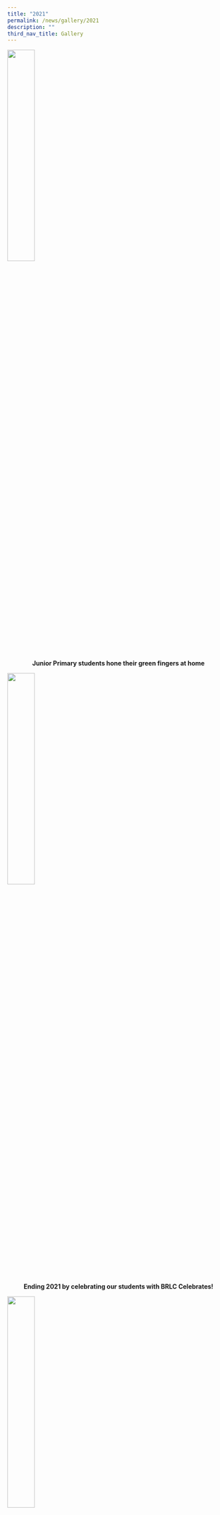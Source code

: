 ```yaml
---
title: "2021"
permalink: /news/gallery/2021
description: ""
third_nav_title: Gallery
---
```

<p><a href="https://www.facebook.com/media/set/?set=a.5325015314179496&type=3">
<img style="width: 35%;" src="/images/21jrpr.jpg" />
</a></p>
<p class="fl-heading" style="text-align: center;"><strong><span class="fl-heading-text">Junior Primary students hone their green fingers at home</span></strong></p>

<p><a href="https://www.facebook.com/media/set/?set=a.5317621818252179&type=3">
<img style="width: 35%;" src="/images/21end.jpg" />
</a></p>
<p class="fl-heading" style="text-align: center;"><strong><span class="fl-heading-text">Ending 2021 by celebrating our students with BRLC Celebrates!</span></strong></p>

<p><a href="https://www.facebook.com/media/set/?set=a.5293872637293764&type=3">
<img style="width: 35%;" src="/images/21poty.jpg" />
</a></p>
<p class="fl-heading" style="text-align: center;"><strong><span class="fl-heading-text">Photographer of the Year</span></strong></p>

<p><a href="https://www.facebook.com/media/set/?set=a.5293783470636014&type=3">
<img style="width: 35%;" src="/images/21ty.jpg" />
</a></p>
<p class="fl-heading" style="text-align: center;"><strong><span class="fl-heading-text">Thank you Cher!</span></strong></p>

<p><a href="https://www.facebook.com/media/set/?set=a.5293783470636014&type=3">
<img style="width: 35%;" src="/images/21nmos.jpg" />
</a></p>
<p class="fl-heading" style="text-align: center;"><strong><span class="fl-heading-text">National Mathematical Olympiad of Singapore</span></strong></p>

<p><a href="https://www.facebook.com/media/set/?set=a.5272848196062875&type=3">
<img style="width: 35%;" src="/images/21d.jpg" />
</a></p>
<p class="fl-heading" style="text-align: center;"><strong><span class="fl-heading-text">Deepavali Celebration</span></strong></p>

<p><a href="https://www.facebook.com/media/set/?set=a.5269749966372698&type=3">
<img style="width: 35%;" src="/images/21vic.jpg" />
</a></p>
<p class="fl-heading" style="text-align: center;"><strong><span class="fl-heading-text">Virtues in action</span></strong></p>

<p><a href="https://m.facebook.com/pg/Blangah-Rise-Primary-School-1143547012326368/photos/?tab=album&album_id=5267174279963600">
<img style="width: 35%;" src="/images/21ncac.jpg" />
</a></p>
<p class="fl-heading" style="text-align: center;"><strong><span class="fl-heading-text">National Cyberwellness Advocacy Challenge (NCAC): Gold Award</span></strong></p>

<p><a href="https://m.facebook.com/pg/Blangah-Rise-Primary-School-1143547012326368/photos/?tab=album&album_id=5224762827538079">
<img style="width: 35%;" src="/images/21cd.jpg" />
</a></p>
<p class="fl-heading" style="text-align: center;"><strong><span class="fl-heading-text">Children's Day 2021</span></strong></p>

<p><a href="https://m.facebook.com/pg/Blangah-Rise-Primary-School-1143547012326368/photos/?tab=album&album_id=5224113494269679">
<img style="width: 35%;" src="/images/21cibp.jpg" />
</a></p>
<p class="fl-heading" style="text-align: center;"><strong><span class="fl-heading-text">Community in Bloom Programme</span></strong></p>

<p><a href="https://m.facebook.com/pg/Blangah-Rise-Primary-School-1143547012326368/photos/?tab=album&album_id=5205574642790231">
<img style="width: 35%;" src="/images/21arif.jpg" />
</a></p>
<p class="fl-heading" style="text-align: center;"><strong><span class="fl-heading-text">Finalist of the Arif Budiman Malay Language Teacher Award 2021</span></strong></p>

<p><a href="https://m.facebook.com/pg/Blangah-Rise-Primary-School-1143547012326368/photos/?tab=album&album_id=5061776877170009">
<img style="width: 35%;" src="/images/21pat.jpg" />
</a></p>
<p class="fl-heading" style="text-align: center;"><strong><span class="fl-heading-text">President's Award for Teachers (PAT)</span></strong></p>

<p><a href="https://m.facebook.com/pg/Blangah-Rise-Primary-School-1143547012326368/photos/?tab=album&album_id=5064576136890083">
<img style="width: 35%;" src="/images/21insect.jpg" />
</a></p>
<p class="fl-heading" style="text-align: center;"><strong><span class="fl-heading-text">Insect visitors in our Primary 2 classrooms!</span></strong></p>

<p><a href="https://m.facebook.com/pg/Blangah-Rise-Primary-School-1143547012326368/photos/?tab=album&album_id=5142086862472343">
<img style="width: 35%;" src="/images/21maf.jpg" />
</a></p>
<p class="fl-heading" style="text-align: center;"><strong><span class="fl-heading-text">Celebrating Mid-Autumn Festival with riddles and upcycling!</span></strong></p>

<p><a href="https://m.facebook.com/pg/Blangah-Rise-Primary-School-1143547012326368/photos/?tab=album&album_id=5156065087741187">
<img style="width: 35%;" src="/images/21robo.jpeg" />
</a></p>
<p class="fl-heading" style="text-align: center;"><strong><span class="fl-heading-text">A Taste of Robotics & Engineering for our Primary 1!</span></strong></p>

<p><a href="https://m.facebook.com/pg/Blangah-Rise-Primary-School-1143547012326368/photos/?tab=album&album_id=5002165996464431">
<img style="width: 35%;" src="/images/21scrabble.jpg" />
</a></p>
<p class="fl-heading" style="text-align: center;"><strong><span class="fl-heading-text">2021 Scrabble Tournament For Beginners by Mattel</span></strong></p>

<p><a href="https://m.facebook.com/pg/Blangah-Rise-Primary-School-1143547012326368/photos/?tab=album&album_id=5002181193129578">
<img style="width: 35%;" src="/images/21jc.jpg" />
</a></p>
<p class="fl-heading" style="text-align: center;"><strong><span class="fl-heading-text">Johnathan Chan: Determined to Dream Big and Persevere!</span></strong></p>

<p><a href="https://m.facebook.com/pg/Blangah-Rise-Primary-School-1143547012326368/photos/?tab=album&album_id=5011297805551250">
<img style="width: 35%;" src="/images/21nd.jpg" />
</a></p>
<p class="fl-heading" style="text-align: center;"><strong><span class="fl-heading-text">BRPS celebrates National Day 2021</span></strong></p>

<p><a href="https://m.facebook.com/pg/Blangah-Rise-Primary-School-1143547012326368/photos/?tab=album&album_id=5044348342246196">
<img style="width: 35%;" src="/images/21td.jpg" />
</a></p>
<p class="fl-heading" style="text-align: center;"><strong><span class="fl-heading-text">Happy Teachers’ Day</span></strong></p>

<p><a href="https://m.facebook.com/pg/Blangah-Rise-Primary-School-1143547012326368/photos/?tab=album&album_id=4976999012314463">
<img style="width: 35%;" src="/images/21rhd.jpg" />
</a></p>
<p class="fl-heading" style="text-align: center;"><strong><span class="fl-heading-text">Racial Harmony Day 2021</span></strong></p>

<p><a href="https://m.facebook.com/pg/Blangah-Rise-Primary-School-1143547012326368/photos/?tab=album&album_id=4989704211043943">
<img style="width: 35%;" src="/images/21wm.jpg" />
</a></p>
<p class="fl-heading" style="text-align: center;"><strong><span class="fl-heading-text">Wall Mural Display - Harbourfront Station</span></strong></p>